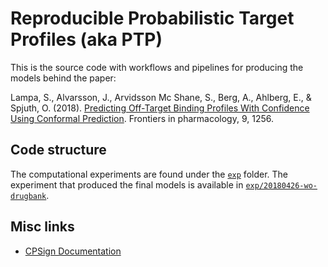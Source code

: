 
# Reproducible Probabilistic Target Profiles (aka PTP)

This is the source code with workflows and pipelines for producing the models
behind the paper:

Lampa, S., Alvarsson, J., Arvidsson Mc Shane, S., Berg, A., Ahlberg, E., &
Spjuth, O. (2018).
[Predicting Off-Target Binding Profiles With Confidence Using Conformal Prediction](https://doi.org/10.3389/fphar.2018.01256).
Frontiers in pharmacology, 9, 1256.

## Code structure

The computational experiments are found under the
[`exp`](https://github.com/pharmbio/ptp-project/tree/master/exp) folder.
The experiment that produced the final models is available in
[`exp/20180426-wo-drugbank`](https://github.com/pharmbio/ptp-project/tree/master/exp/20180426-wo-drugbank).

## Misc links

- [CPSign Documentation](http://cpsign-docs.genettasoft.com/)
